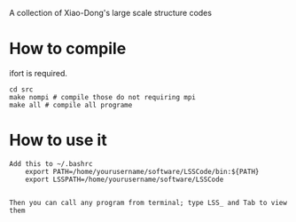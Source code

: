 

A collection of Xiao-Dong's large scale structure codes

# How to compile

ifort is required.

	cd src
	make nompi # compile those do not requiring mpi
	make all # compile all programe

# How to use it

	Add this to ~/.bashrc
		export PATH=/home/yourusername/software/LSSCode/bin:${PATH}
		export LSSPATH=/home/yourusername/software/LSSCode


	Then you can call any program from terminal; type LSS_ and Tab to view them


